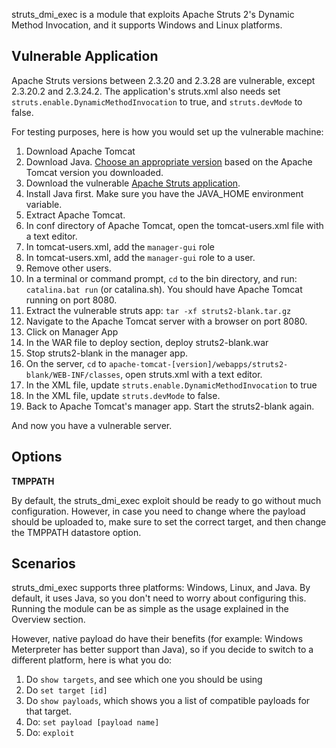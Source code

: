 struts_dmi_exec is a module that exploits Apache Struts 2's Dynamic Method Invocation,
and it supports Windows and Linux platforms.

## Vulnerable Application

Apache Struts versions between 2.3.20 and 2.3.28 are vulnerable, except 2.3.20.2 and 2.3.24.2.
The application's struts.xml also needs set ```struts.enable.DynamicMethodInvocation``` to true,
and ```struts.devMode``` to false.

For testing purposes, here is how you would set up the vulnerable machine:

1. Download Apache Tomcat
2. Download Java. [Choose an appropriate version](http://tomcat.apache.org/whichversion.html) based on the Apache Tomcat version you downloaded.
3. Download the vulnerable [Apache Struts application](https://github.com/rapid7/metasploit-framework/files/241784/struts2-blank.tar.gz).
4. Install Java first. Make sure you have the JAVA_HOME environment variable.
5. Extract Apache Tomcat.
6. In conf directory of Apache Tomcat, open the tomcat-users.xml file with a text editor.
7. In tomcat-users.xml, add the ```manager-gui``` role
8. In tomcat-users.xml, add the ```manager-gui``` role to a user.
9. Remove other users.
10. In a terminal or command prompt, ```cd``` to the bin directory, and run: ```catalina.bat run``` (or catalina.sh). You should have Apache Tomcat running on port 8080.
11. Extract the vulnerable struts app: ```tar -xf struts2-blank.tar.gz```
12. Navigate to the Apache Tomcat server with a browser on port 8080.
13. Click on Manager App
14. In the WAR file to deploy section, deploy struts2-blank.war
15. Stop struts2-blank in the manager app.
16. On the server, ```cd``` to ```apache-tomcat-[version]/webapps/struts2-blank/WEB-INF/classes```, open struts.xml with a text editor.
17. In the XML file, update ```struts.enable.DynamicMethodInvocation``` to true
18. In the XML file, update ```struts.devMode``` to false.
19. Back to Apache Tomcat's manager app. Start the struts2-blank again.

And now you have a vulnerable server.


## Options

**TMPPATH**

By default, the struts_dmi_exec exploit should be ready to go without much configuration. However,
in case you need to change where the payload should be uploaded to, make sure to set the correct
target, and then change the TMPPATH datastore option.

## Scenarios

struts_dmi_exec supports three platforms: Windows, Linux, and Java. By default, it uses Java, so
you don't need to worry about configuring this. Running the module can be as simple as the usage
explained in the Overview section.

However, native payload do have their benefits (for example: Windows Meterpreter has better
support than Java), so if you decide to switch to a different platform, here is what you do:

1. Do ```show targets```, and see which one you should be using
2. Do ```set target [id]```
3. Do ```show payloads```, which shows you a list of compatible payloads for that target.
4. Do: ```set payload [payload name]```
5. Do: ```exploit```
